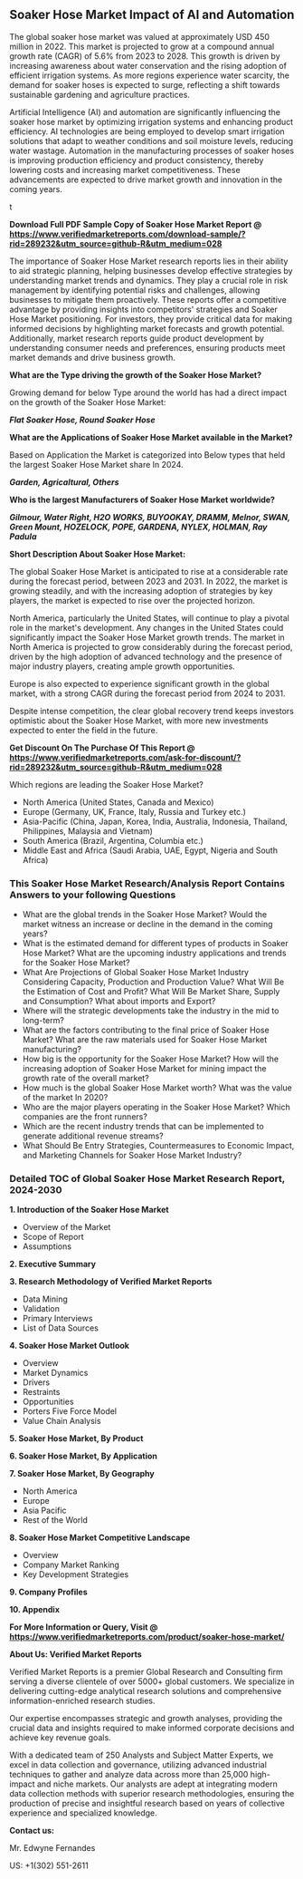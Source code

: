 <h2>Soaker Hose Market Impact of AI and Automation</h2><p>The global soaker hose market was valued at approximately USD 450 million in 2022. This market is projected to grow at a compound annual growth rate (CAGR) of 5.6% from 2023 to 2028. This growth is driven by increasing awareness about water conservation and the rising adoption of efficient irrigation systems. As more regions experience water scarcity, the demand for soaker hoses is expected to surge, reflecting a shift towards sustainable gardening and agriculture practices.</p><p>Artificial Intelligence (AI) and automation are significantly influencing the soaker hose market by optimizing irrigation systems and enhancing product efficiency. AI technologies are being employed to develop smart irrigation solutions that adapt to weather conditions and soil moisture levels, reducing water wastage. Automation in the manufacturing processes of soaker hoses is improving production efficiency and product consistency, thereby lowering costs and increasing market competitiveness. These advancements are expected to drive market growth and innovation in the coming years.</p>t</p><p id="" class=""><strong>Download Full PDF Sample Copy of Soaker Hose Market Report @ <a href="https://www.verifiedmarketreports.com/download-sample/?rid=289232&utm_source=github-R&utm_medium=028" target="_blank">https://www.verifiedmarketreports.com/download-sample/?rid=289232&utm_source=github-R&utm_medium=028</a></strong></p><p>The importance of&nbsp;Soaker Hose Market research reports lies in their ability to aid strategic planning, helping businesses develop effective strategies by understanding market trends and dynamics. They play a crucial role in risk management by identifying potential risks and challenges, allowing businesses to mitigate them proactively. These reports offer a competitive advantage by providing insights into competitors' strategies and Soaker Hose Market positioning. For investors, they provide critical data for making informed decisions by highlighting market forecasts and growth potential. Additionally, market research reports guide product development by understanding consumer needs and preferences, ensuring products meet market demands and drive business growth.</p><p><strong>What are the&nbsp;Type driving the growth of the Soaker Hose Market?</strong></p><p id="" class="">Growing demand for below Type around the world has had a direct impact on the growth of the Soaker Hose Market:</p><em><strong>Flat Soaker Hose, Round Soaker Hose</strong></em></p><strong>What are the&nbsp;Applications&nbsp;of Soaker Hose Market available in the Market?</strong></p><p id="" class="">Based on Application the Market is categorized into Below types that held the largest Soaker Hose Market share In 2024.</p><em><strong>Garden, Agricaltural, Others</strong></em></p><strong>Who is the largest Manufacturers of Soaker Hose Market worldwide?</strong></p><p><em><strong>Gilmour, Water Right, H2O WORKS, BUYOOKAY, DRAMM, Melnor, SWAN, Green Mount, HOZELOCK, POPE, GARDENA, NYLEX, HOLMAN, Ray Padula</strong></em></p><p id="" class=""><strong>Short Description About Soaker Hose Market:</strong></p><p>The global Soaker Hose Market is anticipated to rise at a considerable rate during the forecast period, between 2023 and 2031. In 2022, the market is growing steadily, and with the increasing adoption of strategies by key players, the market is expected to rise over the projected horizon.</p><p>North America, particularly the United States, will continue to play a pivotal role in the market's development. Any changes in the United States could significantly impact the Soaker Hose Market growth trends. The market in North America is projected to grow considerably during the forecast period, driven by the high adoption of advanced technology and the presence of major industry players, creating ample growth opportunities.</p><p>Europe is also expected to experience significant growth in the global market, with a strong CAGR during the forecast period from 2024 to 2031.</p><p>Despite intense competition, the clear global recovery trend keeps investors optimistic about the Soaker Hose Market, with more new investments expected to enter the field in the future.</p><p id="" class=""><strong>Get Discount On The Purchase Of This Report @ <a href="https://www.verifiedmarketreports.com/ask-for-discount/?rid=289232&utm_source=github-R&utm_medium=028" target="_blank">https://www.verifiedmarketreports.com/ask-for-discount/?rid=289232&utm_source=github-R&utm_medium=028</a></strong></p>Which regions are leading the Soaker Hose Market?</p><ul><li>North America (United States, Canada and Mexico)</li><li>Europe (Germany, UK, France, Italy, Russia and Turkey etc.)</li><li>Asia-Pacific (China, Japan, Korea, India, Australia, Indonesia, Thailand, Philippines, Malaysia and Vietnam)</li><li>South America (Brazil, Argentina, Columbia etc.)</li><li>Middle East and Africa (Saudi Arabia, UAE, Egypt, Nigeria and South Africa)</li></ul><h3 id="" class="">This Soaker Hose Market Research/Analysis Report Contains Answers to your following Questions</h3><ul><li>What are the global trends in the Soaker Hose Market? Would the market witness an increase or decline in the demand in the coming years?</li><li>What is the estimated demand for different types of products in Soaker Hose Market? What are the upcoming industry applications and trends for the Soaker Hose Market?</li><li>What Are Projections of Global Soaker Hose Market Industry Considering Capacity, Production and Production Value? What Will Be the Estimation of Cost and Profit? What Will Be Market Share, Supply and Consumption? What about imports and Export?</li><li>Where will the strategic developments take the industry in the mid to long-term?</li><li>What are the factors contributing to the final price of Soaker Hose Market? What are the raw materials used for Soaker Hose Market manufacturing?</li><li>How big is the opportunity for the Soaker Hose Market? How will the increasing adoption of Soaker Hose Market for mining impact the growth rate of the overall market?</li><li>How much is the global Soaker Hose Market worth? What was the value of the market In 2020?</li><li>Who are the major players operating in the Soaker Hose Market? Which companies are the front runners?</li><li>Which are the recent industry trends that can be implemented to generate additional revenue streams?</li><li>What Should Be Entry Strategies, Countermeasures to Economic Impact, and Marketing Channels for Soaker Hose Market Industry?</li></ul><h3 id="" class="">Detailed TOC of Global Soaker Hose Market Research Report, 2024-2030</h3><p id="" class=""><strong>1. Introduction of the Soaker Hose Market</strong></p><ul><li>Overview of the Market</li><li>Scope of Report</li><li>Assumptions</li></ul><p id="" class=""><strong>2. Executive Summary</strong></p><p id="" class=""><strong>3. Research Methodology of Verified Market Reports</strong></p><ul><li>Data Mining</li><li>Validation</li><li>Primary Interviews</li><li>List of Data Sources</li></ul><p id="" class=""><strong>4. Soaker Hose Market Outlook</strong></p><ul><li>Overview</li><li>Market Dynamics</li><li>Drivers</li><li>Restraints</li><li>Opportunities</li><li>Porters Five Force Model</li><li>Value Chain Analysis</li></ul><p id="" class=""><strong>5. Soaker Hose Market, By Product</strong></p><p id="" class=""><strong>6. Soaker Hose Market, By Application</strong></p><p id="" class=""><strong>7. Soaker Hose Market, By Geography</strong></p><ul><li>North America</li><li>Europe</li><li>Asia Pacific</li><li>Rest of the World</li></ul><p id="" class=""><strong>8. Soaker Hose Market Competitive Landscape</strong></p><ul><li>Overview</li><li>Company Market Ranking</li><li>Key Development Strategies</li></ul><p id="" class=""><strong>9. Company Profiles</strong></p><p id="" class=""><strong>10. Appendix</strong></p><p id="" class=""><strong>For More Information or Query, Visit @ <a href="https://www.verifiedmarketreports.com/product/soaker-hose-market/" target="_blank">https://www.verifiedmarketreports.com/product/soaker-hose-market/</a></strong></p><p id="" class=""><strong>About Us: Verified Market Reports</strong></p><p id="" class="">Verified Market Reports is a premier Global Research and Consulting firm serving a diverse clientele of over 5000+ global customers. We specialize in delivering cutting-edge analytical research solutions and comprehensive information-enriched research studies.</p><p id="" class="">Our expertise encompasses strategic and growth analyses, providing the crucial data and insights required to make informed corporate decisions and achieve key revenue goals.</p><p id="" class="">With a dedicated team of 250 Analysts and Subject Matter Experts, we excel in data collection and governance, utilizing advanced industrial techniques to gather and analyze data across more than 25,000 high-impact and niche markets. Our analysts are adept at integrating modern data collection methods with superior research methodologies, ensuring the production of precise and insightful research based on years of collective experience and specialized knowledge.</p><p id="" class=""><strong>Contact us:</strong></p><p id="" class="">Mr. Edwyne Fernandes</p><p id="" class="">US: +1(302) 551-2611</p>